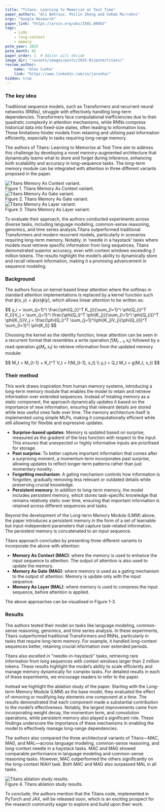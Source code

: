 ```yaml
---
title: "Titans: Learning to Memorize at Test Time"
paper_authors: "Ali Behrouz, Peilin Zhong and Vahab Mirrokni"
orgs: "Google Research"
paper_link: "https://arxiv.org/abs/2501.00663"
tags:
    - LLMs
    - long-context
    - memory
potm_year: 2025
potm_month: 01
paper_order: 1  # Editor will decide
image_dir: "/assets/images/posts/2025-01/potm/titans/"
review_author:
    name: "Alex Cunha"
    link: "https://www.linkedin.com/in/jacunha/"
hidden: true
---
```


### The key idea

Traditional sequence models, such as Transformers and recurrent neural networks (RNNs), struggle with effectively handling long-term dependencies. Transformers face computational inefficiencies due to their quadratic complexity in attention mechanisms, while RNNs compress historical data into fixed-size states, often leading to information loss. These limitations hinder models from retaining and utilising past information efficiently, especially in tasks requiring long-range memory.

The authors of Titans: Learning to Memorize at Test Time aim to address this challenge by developing a novel memory-augmented architecture that dynamically learns what to store and forget during inference, enhancing both scalability and accuracy in long-sequence tasks. The long-term memory module can be integrated with attention in three different variants proposed in the paper.

<img src="{{ page.image_dir | append: 'mac.png' | relative_url }}" class="constrained_img_large" alt="Titans Memory As Context variant.">
<figcaption>Figure 1. Titans Memory As Context variant.</figcaption>

<img src="{{ page.image_dir | append: 'mag.png' | relative_url }}" class="constrained_img_large" alt="Titans Memory As Gate variant.">
<figcaption>Figure 2. Titans Memory As Gate variant.</figcaption>

<img src="{{ page.image_dir | append: 'mal.png' | relative_url }}" class="constrained_img_large" alt="Titans Memory As Layer variant.">
<figcaption>Figure 3. Titans Memory As Layer variant.</figcaption>

To evaluate their approach, the authors conducted experiments across diverse tasks, including language modeling, common-sense reasoning, genomics, and time series analysis.Titans outperformed traditional Transformers and modern recurrent models, particularly in scenarios requiring long-term memory. Notably, in 'needle in a haystack' tasks where models must retrieve specific information from long sequences, Titans demonstrated superior accuracy, even with context windows exceeding 2 million tokens. The results highlight the model’s ability to dynamically store and recall relevant information, making it a promising advancement in sequence modeling.

### Background

The authors focus on kernel based linear attention where the softmax in standard attention implementations is replaced by a kernel function such that $\phi(x, y) = \phi(x)\phi(y)$, which allows linear attention to be written as:

<div>
$$
y_i = \sum_{j=1}^i \frac{\phi(Q_{i}^T K_j)}{\sum_{l=1}^i \phi(Q_{i}^T K_l)}V_j = \sum_{j=1}^i \frac{\phi(Q_i)^T \phi(K_j)}{\sum_{l=1}^i \phi(Q_{i})^T \phi(K_l)}V_j = \frac{\phi(Q_i)^T \sum_{j=1}^i\phi(K_j)V_j}{\phi(Q_{i})^T \sum_{l=1}^i \phi(K_l)}
$$
</div>

Choosing the kernel as the identity function, linear attention can be seen in a recurrent format that resembles a write operation $f(M_{t-1}, x_t)$ followed by a read operation $g(M_t, x_t)$ to retrieve information from the updated memory module:

<div>
$$
M_t = M_{t-1} + K_t^T V_t = f(M_{t-1}, x_t) \\
y_t = Q_t M_t = g(M_t, x_t)
$$
</div>

### Their method

This work draws inspiration from human memory systems, introducing a long-term memory module that enables the model to retain and retrieve information over extended sequences. Instead of treating memory as a static component, the approach dynamically updates it based on the importance of new information, ensuring that relevant details are stored while less useful ones fade over time. The memory architecture itself is implemented using simple MLPs, making it computationally efficient while still allowing for flexible and expressive updates.

 - **Surprise-based updates**: Memory is updated based on surprise, measured as the gradient of the loss function with respect to the input. This ensures that unexpected or highly informative inputs are prioritised for storage.
 - **Past surprise**: To better capture important information that comes after a surprising moment, a momentum term incorporates past surprise, allowing updates to reflect longer-term patterns rather than just momentary novelty.
 - **Forgetting mechanism**: A gating mechanism controls how information is forgotten, gradually removing less relevant or outdated details while preserving crucial knowledge.
 - **Persistent memory**: In addition to long-term memory, the model includes persistent memory, which stores task-specific knowledge that remains relatively static over time, ensuring that important information is retained across different sequences and tasks.

Beyond the development of the Long-term Memory Module (LMM) above, the paper introduces a persistent memory in the form of a set of learnable but input-independent parameters that capture task-related information. The persistent memory is concatenated to an input sequence.

Titans approach concludes by presenting three different variants to incorporate the above with attention:

- **Memory As Context (MAC)**: where the memory is used to enhance the input sequence to attention. The output of attention is also used to update the memory.
- **Memory As Gate (MAG)**: where memory is used as a gating mechanism to the output of attention. Memory is update only with the input sequence.
- **Memory As Layer (MAL)**: where memory is used to compress the input sequence, before attention is applied.

The above approaches can be visualised in Figure 1-3.

### Results

The authors tested their model on tasks like language modeling, common-sense reasoning, genomics, and time series analysis. In these experiments, Titans outperformed traditional Transformers and RNNs, particularly in tasks that require long-term memory. For example, it handled long-context sequences better, retaining crucial information over extended periods.

Titans also excelled in "needle-in-haystack" tasks, retrieving rare information from long sequences with context windows larger than 2 million tokens. These results highlight the model’s ability to scale efficiently and manage memory dynamically for complex tasks. For detailed results in each of these experiments, we encourage readers to refer to the paper.

Instead we highlight the ablation study of the paper. Starting with the Long-term Memory Module (LMM) as the base model, they evaluated the effect of removing or modifying key elements one component at a time. The results demonstrated that each component made a substantial contribution to the model’s effectiveness. Notably, the largest improvements came from incorporating weight decay, the momentum term, and convolution operations, while persistent memory also played a significant role. These findings underscore the importance of these mechanisms in enabling the model to effectively manage long-range dependencies.

The authors also compared the three architectural variants of Titans—MAC, MAG, and MAL—across language modeling, common-sense reasoning, and long-context needle in a haystack tasks. MAC and MAG showed comparable performance in language modeling and common-sense reasoning tasks. However, MAC outperformed the others significantly on the long-context NIAH task. Both MAC and MAG also surpassed MAL in all tasks.

<img src="{{ page.image_dir | append: 'ablation.png' | relative_url }}" class="constrained_img" alt="Titans ablation study results.">
<figcaption>Figure 4. Titans ablation study results.</figcaption>

To conclude, the authors mention that the Titans code, implemented in PyTorch and JAX, will be released soon, which is an exciting prospect for the research community eager to explore and build upon their work.
